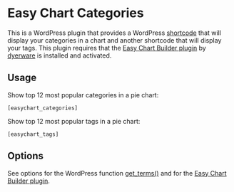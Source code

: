 Easy Chart Categories
===
This is a WordPress plugin that provides a WordPress [shortcode](http://codex.wordpress.org/Shortcode) that will display your categories in a chart and another shortcode that will display your tags.  This plugin requires that the [Easy Chart Builder plugin](http://wordpress.org/extend/plugins/easy-chart-builder/) by [dyerware](http://profiles.wordpress.org/users/dyerware/) is installed and activated.

Usage
---
Show top 12 most popular categories in a pie chart:

    [easychart_categories]

Show top 12 most popular tags in a pie chart:

    [easychart_tags]

Options
---
See options for the WordPress function [get_terms()](http://codex.wordpress.org/Function_Reference/get_terms) and for the [Easy Chart Builder plugin](http://www.dyerware.com/main/products/easy-chart-builder-plugin-parameters.html).

